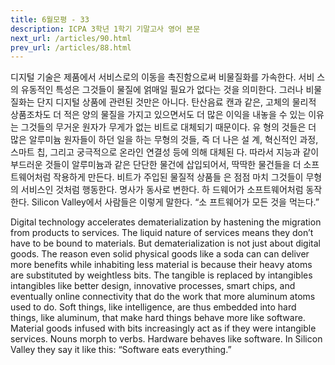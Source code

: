 ```yaml
---
title: 6월모평 - 33
description: ICPA 3학년 1학기 기말고사 영어 본문
next_url: /articles/90.html
prev_url: /articles/88.html
---
```


디지털 기술은 제품에서 서비스로의 이동을 촉진함으로써 비물질화를 가속한다. 서비 스의 유동적인 특성은 그것들이 물질에 얽매일 필요가 없다는 것을 의미한다. 그러나 비물질화는 단지 디지털 상품에 관련된 것만은 아니다. 탄산음료 캔과 같은, 고체의 물리적 상품조차도 더 적은 양의 물질을 가지고 있으면서도 더 많은 이익을 내놓을 수 있는 이유는 그것들의 무거운 원자가 무게가 없는 비트로 대체되기 때문이다. 유 형의 것들은 더 많은 알루미늄 원자들이 하던 일을 하는 무형의 것들, 즉 더 나은 설 계, 혁신적인 과정, 스마트 칩, 그리고 궁극적으로 온라인 연결성 등에 의해 대체된 다. 따라서 지능과 같이 부드러운 것들이 알루미늄과 같은 단단한 물건에 삽입되어서, 딱딱한 물건들을 더 소프트웨어처럼 작용하게 만든다. 비트가 주입된 물질적 상품들 은 점점 마치 그것들이 무형의 서비스인 것처럼 행동한다. 명사가 동사로 변한다. 하 드웨어가 소프트웨어처럼 동작한다. Silicon Valley에서 사람들은 이렇게 말한다. “소 프트웨어가 모든 것을 먹는다.”

Digital technology accelerates dematerialization by hastening the migration from products to services. The liquid nature of services means they don’t have to be bound to materials. But dematerialization is not just about digital goods. The reason even solid physical goods like a soda can can deliver more benefits while inhabiting less material is because their heavy atoms are substituted by weightless bits. The tangible is replaced by intangibles intangibles like better design, innovative processes, smart chips, and eventually online connectivity that do the work that more aluminum atoms used to do. Soft things, like intelligence, are thus embedded into hard things, like aluminum, that make hard things behave more like software. Material goods infused with bits increasingly act as if they were intangible services. Nouns morph to verbs. Hardware behaves like software. In Silicon Valley they say it like this: “Software eats everything.”
